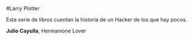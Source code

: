 #Larry Plotter

Esta serie de libros cuentan la historia de un Hacker de los que hay pocos.

**Julio Cayulla**, Hermanione Lover
